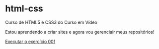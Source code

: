 # html-css
 Curso de HTML5 e CSS3 do Curso em Vídeo

Estou aprendendo a criar sites e agora vou gerenciair meus repositórios!

<a href="https://brendonrodriguesdev.github.io/html-css/exercicios/ex001/index.html">Executar o exercício 001</a>